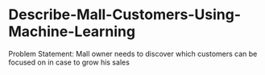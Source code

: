 # Describe-Mall-Customers-Using-Machine-Learning
Problem Statement: Mall owner needs to discover which customers can be focused on in case to grow his sales
